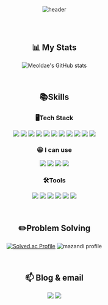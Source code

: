 <div align="center"> 

![header](https://capsule-render.vercel.app/api?type=cylinder&color=000000&height=150&section=header&text=Jehyuk's%20Github&fontColor=ffffff&fontSize=70&animation=fadeIn&fontAlignY=55&desc=%20&descAlignY=62&descAlign=62)

 <br/>
 <br/>

 ## 📊 My Stats
  
![Meoldae's GitHub stats](https://github-readme-stats.vercel.app/api?username=choijehyuk&show_icons=true&theme=github_dark_dimmed&hide=stars)


<br/>

## 📚Skills

### 🖥Tech Stack

<p>
  <img src="https://img.shields.io/badge/Java-000000.svg?&style=for-the-badge&logo=Java&logoColor=white"/>
  <img src="https://img.shields.io/badge/Spring-6DB33F.svg?&style=for-the-badge&logo=Spring&logoColor=white"/>
  <img src="https://img.shields.io/badge/SpringBoot-6DB33F.svg?&style=for-the-badge&logo=SpringBoot&logoColor=white"/>
  <img src="https://img.shields.io/badge/MySQL-007396.svg?&style=for-the-badge&logo=MySQL&logoColor=white"/>
  <img src="https://img.shields.io/badge/Spring Security-6DB33F.svg?&style=for-the-badge&logo=Spring Security&logoColor=white"/>
  <img src="https://img.shields.io/badge/Spring Data JPA-6DB33F.svg?&style=for-the-badge&logo=Spring Data JPA&logoColor=white"/>
  <img src="https://img.shields.io/badge/JWT-4479A1.svg?&style=for-the-badge&logo=JWT&logoColor=white"/>
  <img src="https://img.shields.io/badge/AWS EC2-232F3E.svg?&style=for-the-badge&logo=AmazonAWS&logoColor=white"/>
  <img src="https://img.shields.io/badge/Docker-2496ED.svg?&style=for-the-badge&logo=Docker&logoColor=white"/>
  <img src="https://img.shields.io/badge/Jenkins-D24939.svg?&style=for-the-badge&logo=Jenkins&logoColor=white"/>
  <img src="https://img.shields.io/badge/NGINX-009639.svg?&style=for-the-badge&logo=nginx&logoColor=white"/>

### 😀 I can use
  <img src="https://img.shields.io/badge/HTML5-E34F26.svg?&style=for-the-badge&logo=HTML5&logoColor=white"/>
  <img src="https://img.shields.io/badge/CSS-1572B6.svg?&style=for-the-badge&logo=CSS3&logoColor=white"/>
  <img src="https://img.shields.io/badge/Java Script-F7DF1E.svg?&style=for-the-badge&logo=JavaScript&logoColor=black"/>
  <img src="https://img.shields.io/badge/Vue.js-4FC08D.svg?&style=for-the-badge&logo=Vue.js&logoColor=white"/>

</p>
  
### 🛠Tools
<p>
  <img src="https://img.shields.io/badge/IntelliJ-000000?&style=for-the-badge&logo=IntelliJ%20IDEA&logoColor=white"/>
  <img src="https://img.shields.io/badge/Eclipse-2C2255.svg?&style=for-the-badge&logo=Eclipse%20IDE&logoColor=white"/>
  <img src="https://img.shields.io/badge/VSCode-007ACC.svg?&style=for-the-badge&logo=Visual%20Studio%20Code&logoColor=white"/>
  <img src="https://img.shields.io/badge/GitLab-F05032.svg?&style=for-the-badge&logo=Git&logoColor=white"/>
  <img src="https://img.shields.io/badge/Notion-000000.svg?&style=for-the-badge&logo=Notion&logoColor=white"/>
  <img src="https://img.shields.io/badge/Jira-0052CC.svg?&style=for-the-badge&logo=jirasoftware&logoColor=white"/>
  
</p>

<br/>

## ✏️Problem Solving
  
[![Solved.ac Profile](http://mazassumnida.wtf/api/v2/generate_badge?boj=cjh970324)](https://solved.ac/cjh970324)
![mazandi profile](http://mazandi.herokuapp.com/api?handle=cjh970324&theme=warm)


<br/>

## 📫 Blog & email
<a href="https://velog.io/@cjh970324"><img src="https://img.shields.io/badge/velog-6DB33F?style=flat-square&logo=velog&logoColor=white&link=https://velog.io/@cjh970324"/></a> 
<img src="https://img.shields.io/badge/naver-009639?style=flat-square&logo=naver&logoColor=white&link=mailto:cjh970324@naver.com"/>

<!--
**choijehyuk/choijehyuk** is a ✨ _special_ ✨ repository because its `README.md` (this file) appears on your GitHub profile.

Here are some ideas to get you started:

- 🔭 I’m currently working on ...
- 🌱 I’m currently learning ...
- 👯 I’m looking to collaborate on ...
- 🤔 I’m looking for help with ...
- 💬 Ask me about ...
- 📫 How to reach me: ...
- 😄 Pronouns: ...
- ⚡ Fun fact: ...
-->
